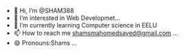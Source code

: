 - 👋 Hi, I’m @SHAM388
- 👀 I’m interested in Web Developmet...
- 🌱 I’m currently learning Computer science in EELU
- 📫 How to reach me shamsmahomedsayed@gmail.com ...
- 😄 Pronouns:Shams ...


<!---
SHAM388/SHAM388 is a ✨ special ✨ repository because its `README.md` (this file) appears on your GitHub profile.
You can click the Preview link to take a look at your changes.
--->
